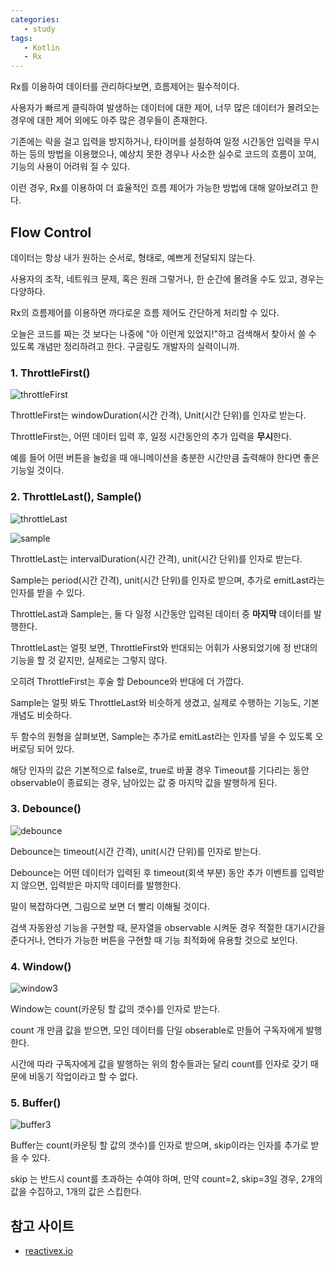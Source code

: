 ```yaml
---
categories: 
   - study
tags:
   - Kotlin
   - Rx
---
```




Rx를 이용하여 데이터를 관리하다보면, 흐름제어는 필수적이다.

사용자가 빠르게 클릭하여 발생하는 데이터에 대한 제어, 너무 많은 데이터가 몰려오는 경우에 대한 제어 외에도 아주 많은 경우들이 존재한다.

기존에는 락을 걸고 입력을 방지하거나, 타이머를 설정하여 일정 시간동안 입력을 무시하는 등의 방법을 이용했으나, 예상치 못한 경우나 사소한 실수로 코드의 흐름이 꼬여, 기능의 사용이 어려워 질 수 있다.

이런 경우, Rx를 이용하여 더 효율적인 흐름 제어가 가능한 방법에 대해 알아보려고 한다.

## Flow Control

데이터는 항상 내가 원하는 순서로, 형태로, 예쁘게 전달되지 않는다.

사용자의 조작, 네트워크 문제, 혹은 원래 그렇거나, 한 순간에 몰려올 수도 있고, 경우는 다양하다.

Rx의 흐름제어를 이용하면 까다로운 흐름 제어도 간단하게 처리할 수 있다.

오늘은 코드를 짜는 것 보다는 나중에 "아 이런게 있었지!"하고 검색해서 찾아서 쓸 수 있도록 개념만 정리하려고 한다. 구글링도 개발자의 실력이니까.



### 1. ThrottleFirst()

![throttleFirst](https://github.com/danggai/danggai.github.io/blob/master/assets/image/20201027/throttleFirst.png?raw=true)

ThrottleFirst는 windowDuration(시간 간격), Unit(시간 단위)를 인자로 받는다.

ThrottleFirst는, 어떤 데이터 입력 후, 일정 시간동안의 추가 입력을 **무시**한다.

예를 들어 어떤 버튼을 눌렀을 때 애니메이션을 충분한 시간만큼 출력해야 한다면 좋은 기능일 것이다.



### 2. ThrottleLast(), Sample()

![throttleLast](https://github.com/danggai/danggai.github.io/blob/master/assets/image/20201027/throttleLast.png?raw=true)

![sample](https://github.com/danggai/danggai.github.io/blob/master/assets/image/20201027/sample.png?raw=true)

ThrottleLast는 intervalDuration(시간 간격), unit(시간 단위)를 인자로 받는다.

Sample는 period(시간 간격), unit(시간 단위)를 인자로 받으며, 추가로 emitLast라는 인자를 받을 수 있다.

ThrottleLast과 Sample는, 둘 다 일정 시간동안 입력된 데이터 중 **마지막** 데이터를 발행한다.

ThrottleLast는 얼핏 보면, ThrottleFirst와 반대되는 어휘가 사용되었기에 정 반대의 기능을 할 것 같지만, 실제로는 그렇지 않다.

오히려 ThrottleFirst는 후술 할 Debounce와 반대에 더 가깝다.



Sample는 얼핏 봐도 ThrottleLast와 비슷하게 생겼고, 실제로 수행하는 기능도, 기본 개념도 비슷하다.

두 함수의 원형을 살펴보면, Sample는 추가로 emitLast라는 인자를 넣을 수 있도록 오버로딩 되어 있다.

해당 인자의 값은 기본적으로 false로, true로 바꿀 경우 Timeout를 기다리는 동안 observable이 종료되는 경우, 남아있는 값 중 마지막 값을 발행하게 된다.



### 3. Debounce()

![debounce](https://github.com/danggai/danggai.github.io/blob/master/assets/image/20201027/debounce.png?raw=true)

Debounce는 timeout(시간 간격), unit(시간 단위)를 인자로 받는다.

Debounce는 어떤 데이터가 입력된 후 timeout(회색 부분) 동안 추가 이벤트를 입력받지 않으면, 입력받은 마지막 데이터를 발행한다.

말이 복잡하다면, 그림으로 보면 더 빨리 이해될 것이다. 

검색 자동완성 기능을 구현할 때, 문자열을 observable 시켜둔 경우 적절한 대기시간을 준다거나, 연타가 가능한 버튼을 구현할 때 기능 최적화에 유용할 것으로 보인다.



### 4. Window()

![window3](https://github.com/danggai/danggai.github.io/blob/master/assets/image/20201027/window3.png?raw=true)

Window는 count(카운팅 할 값의 갯수)를 인자로 받는다.

count 개 만큼 값을 받으면, 모인 데이터를 단일 obserable로 만들어 구독자에게 발행한다. 

시간에 따라 구독자에게 값을 발행하는 위의 함수들과는 달리 count를 인자로 갖기 때문에 비동기 작업이라고 할 수 없다.



### 5. Buffer()

![buffer3](https://github.com/danggai/danggai.github.io/blob/master/assets/image/20201027/buffer3.png?raw=true)

Buffer는 count(카운팅 할 값의 갯수)를 인자로 받으며, skip이라는 인자를 추가로 받을 수 있다.

skip 는 반드시 count를 초과하는 수여야 하며, 만약 count=2, skip=3일 경우, 2개의 값을 수집하고, 1개의 값은 스킵한다.



## 참고 사이트

  - [reactivex.io](http://reactivex.io/RxJava/javadoc/io/reactivex/Flowable.html#flatMap-io.reactivex.functions.Function-)